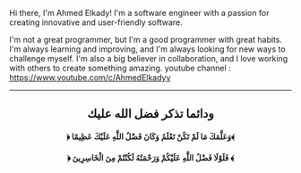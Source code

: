 Hi there, I'm Ahmed Elkady! I'm a software engineer with a passion for creating innovative and user-friendly software. 

I'm not a great programmer, but I'm a good programmer with great habits. I'm always learning and improving, and I'm always looking for new ways to challenge myself. I'm also a big believer in collaboration, and I love working with others to create something amazing.
youtube channel : https://www.youtube.com/c/AhmedElkadyy 
<hr>
<div align="center">

## **ودائما تذكر فضل الله عليك**

#### **﴿ وَعَلَّمَكَ مَا لَمْ تَكُنْ تَعْلَمُ وَكَانَ فَضْلُ اللَّهِ عَلَيْكَ عَظِيمًا﴾** 

#### **﴿ فَلَوْلَا فَضْلُ اللَّهِ عَلَيْكُمْ وَرَحْمَتُهُ لَكُنْتُمْ مِنَ الْخَاسِرِينَ ﴾** 

</div>
